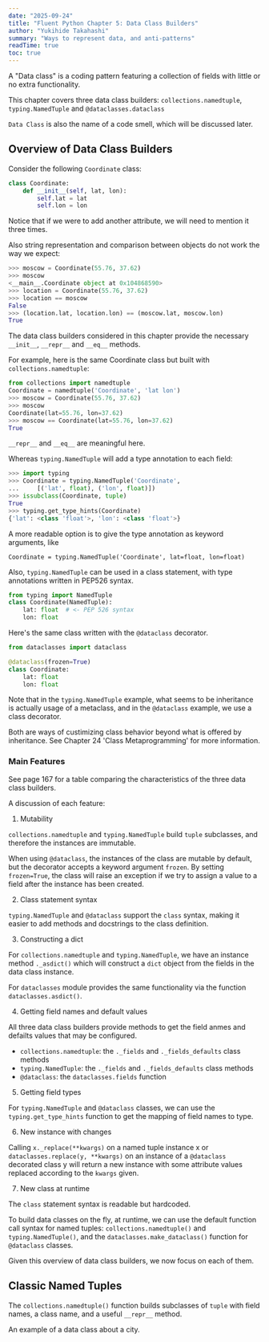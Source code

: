 ```yaml
---
date: "2025-09-24"
title: "Fluent Python Chapter 5: Data Class Builders"
author: "Yukihide Takahashi"
summary: "Ways to represent data, and anti-patterns"
readTime: true
toc: true
---
```


A "Data class" is a coding pattern featuring a collection of fields with little or no extra functionality.

This chapter covers three data class builders: `collections.namedtuple`, `typing.NamedTuple` and `@dataclasses.dataclass`

`Data Class` is also the name of a code smell, which will be discussed later.

## Overview of Data Class Builders

Consider the following `Coordinate` class:

```python
class Coordinate:
    def __init__(self, lat, lon):
        self.lat = lat
        self.lon = lon
```

Notice that if we were to add another attribute, we will need to mention it three times.

Also string representation and comparison between objects do not work the way we expect:

```python
>>> moscow = Coordinate(55.76, 37.62)
>>> moscow
<__main__.Coordinate object at 0x104868590>
>>> location = Coordinate(55.76, 37.62)
>>> location == moscow
False
>>> (location.lat, location.lon) == (moscow.lat, moscow.lon)
True
```

The data class builders considered in this chapter provide the necessary `__init__`, `__repr__` and `__eq__` methods.

For example, here is the same Coordinate class but built with `collections.namedtuple`:

```python
from collections import namedtuple
Coordinate = namedtuple('Coordinate', 'lat lon')
>>> moscow = Coordinate(55.76, 37.62)
>>> moscow
Coordinate(lat=55.76, lon=37.62)
>>> moscow == Coordinate(lat=55.76, lon=37.62)
True
```

`__repr__` and `__eq__` are meaningful here.

Whereas `typing.NamedTuple` will add a type annotation to each field:

```python
>>> import typing
>>> Coordinate = typing.NamedTuple('Coordinate',
...     [('lat', float), ('lon', float)])
>>> issubclass(Coordinate, tuple)
True
>>> typing.get_type_hints(Coordinate)
{'lat': <class 'float'>, 'lon': <class 'float'>}
```

A more readable option is to give the type annotation as keyword arguments, like

`Coordinate = typing.NamedTuple('Coordinate', lat=float, lon=float)`

Also, `typing.NamedTuple` can be used in a class statement, with type annotations written in PEP526 syntax.

```python
from typing import NamedTuple
class Coordinate(NamedTuple):
    lat: float  # <- PEP 526 syntax
    lon: float
```

Here's the same class written with the `@dataclass` decorator.

```python
from dataclasses import dataclass

@dataclass(frozen=True)
class Coordinate:
    lat: float
    lon: float
```

Note that in the `typing.NamedTuple` example, what seems to be inheritance is actually usage of a metaclass, and
in the `@dataclass` example, we use a class decorator.

Both are ways of custimizing class behavior beyond what is offered by inheritance. See Chapter 24 'Class Metaprogramming' for more information.

### Main Features

See page 167 for a table comparing the characteristics of the three data class builders.

A discussion of each feature:

1. Mutability

`collections.namedtuple` and `typing.NamedTuple` build `tuple` subclasses, and therefore the instances are immutable.

When using `@dataclass`, the instances of the class are mutable by default, but the decorator accepts a keyword argument `frozen`. By setting `frozen=True`, the class will raise an exception if we try to assign a value to a field after the instance has been created.

2. Class statement syntax

`typing.NamedTuple` and `@dataclass` support the `class` syntax, making it easier to add methods and docstrings to the class definition.

3. Constructing a dict

For `collections.namedtuple` and `typing.NamedTuple`, we have an instance method `._asdict()` which will construct a
`dict` object from the fields in the data class instance.

For `dataclasses` module provides the same functionality via the function `dataclasses.asdict()`.

4. Getting field names and default values

All three data class builders provide methods to get the field anmes and defailts values that may be configured.

- `collections.namedtuple`: the `._fields` and `._fields_defaults` class methods
- `typing.NamedTuple`: the `._fields` and `._fields_defaults` class methods
- `@dataclass`: the `dataclasses.fields` function

5. Getting field types

For `typing.NamedTuple` and `@dataclass` classes, we can use the `typing.get_type_hints` function to get the mapping of field names to type.

6. New instance with changes

Calling `x._replace(**kwargs)` on a named tuple instance x or `dataclasses.replace(y, **kwargs)` on an instance of a `@dataclass` decorated class y will return a new instance with some attribute values replaced according to the `kwargs` given.

7. New class at runtime

The `class` statement syntax is readable but hardcoded.

To build data classes on the fly, at runtime, we can use the default function call syntax for named tuples: `collections.namedtuple()` and `typing.NamedTuple()`, and the `dataclasses.make_dataclass()` function for `@dataclass` classes.

Given this overview of data class builders, we now focus on each of them.

## Classic Named Tuples

The `collections.namedtuple()` function builds subclasses of `tuple` with field names, a class name, and a useful `__repr__` method.

An example of a data class about a city.
